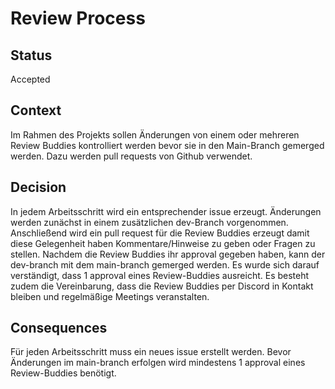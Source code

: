 # Review Process

## Status

Accepted

## Context

Im Rahmen des Projekts sollen Änderungen von einem oder mehreren Review Buddies kontrolliert werden bevor sie in den Main-Branch gemerged werden.
Dazu werden pull requests von Github verwendet.

## Decision

In jedem Arbeitsschritt wird ein entsprechender issue erzeugt. Änderungen werden zunächst in einem zusätzlichen dev-Branch vorgenommen. Anschließend wird ein pull request für die Review Buddies erzeugt damit diese Gelegenheit haben Kommentare/Hinweise zu geben oder Fragen zu stellen.
Nachdem die Review Buddies ihr approval gegeben haben, kann der dev-branch mit dem main-branch gemerged werden.
Es wurde sich darauf verständigt, dass 1 approval eines Review-Buddies ausreicht. Es besteht zudem die Vereinbarung, dass die Review Buddies per Discord in Kontakt bleiben und regelmäßige Meetings veranstalten.

## Consequences

Für jeden Arbeitsschritt muss ein neues issue erstellt werden.
Bevor Änderungen im main-branch erfolgen wird mindestens 1 approval eines Review-Buddies benötigt.